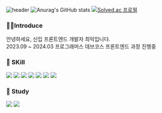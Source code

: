![header](https://capsule-render.vercel.app/api?type=Waving&color=75BDE0&height=250&section=header&text=Welcome!&desc=to%20🧑🏻‍💻%20Choi-ik%20Profile&fontSize=50%&fontColor=ffffff )
![Anurag's GitHub stats](https://github-readme-stats.vercel.app/api?username=choi-ik&show_icons=true&theme=tokyonight)
[![Solved.ac 프로필](http://mazassumnida.wtf/api/v2/generate_badge?boj=chldlr98)](https://solved.ac/chldlr98)
### 🙇‍♂️Introduce
안녕하세요, 신입 프론트엔드 개발자 최익입니다.</br>
2023.09 ~ 2024.03 프로그래머스 데브코스 프론트엔드 과정 진행중
<div>
  <h3>📌 SKill</h3>
    <img src="https://img.shields.io/badge/HTML5-E34F26?style=flat&logo=HTML5&logoColor=white"/>
    <img src="https://img.shields.io/badge/CSS3-1572B6?style=flat&logo=CSS3&logoColor=white"/>
    <img src="https://img.shields.io/badge/JavaScript-F7DF1E?style=flat&logo=JavaScript&logoColor=white"/>
    <img src="https://img.shields.io/badge/React-61DAFB?style=flat&logo=React&logoColor=white"/>
    <img src="https://img.shields.io/badge/Redux-764ABC?style=flat&logo=Redux&logoColor=white"/>  
    <img src="https://img.shields.io/badge/Tailwind CSS-06B6D4?style=flat&logo=Tailwind CSS&logoColor=white"/>
    <img src="https://img.shields.io/badge/python-3776AB?style=flat&logo=python&logoColor=white"/>
</div>
<div>
   <h3>📖 Study</h3>
    <img src="https://img.shields.io/badge/next.js-000000?style=flat&logo=next.js&logoColor=white"/>
    <img src="https://img.shields.io/badge/typescript-3178C6?style=flat&logo=typescript&logoColor=white"/>
</div>

